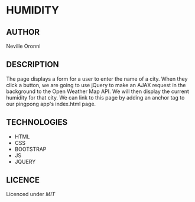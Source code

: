 # HUMIDITY

## AUTHOR
Neville Oronni

## DESCRIPTION
The page displays a form for a user to enter the name of a city. When they click a button, we are going to use jQuery to make an AJAX request in the background to the Open Weather Map API. We will then display the current humidity for that city. We can link to this page by adding an anchor tag to our pingpong app's index.html page.

## TECHNOLOGIES
* HTML  
* CSS
* BOOTSTRAP
* JS
* JQUERY

## LICENCE
Licenced under *MIT* 
